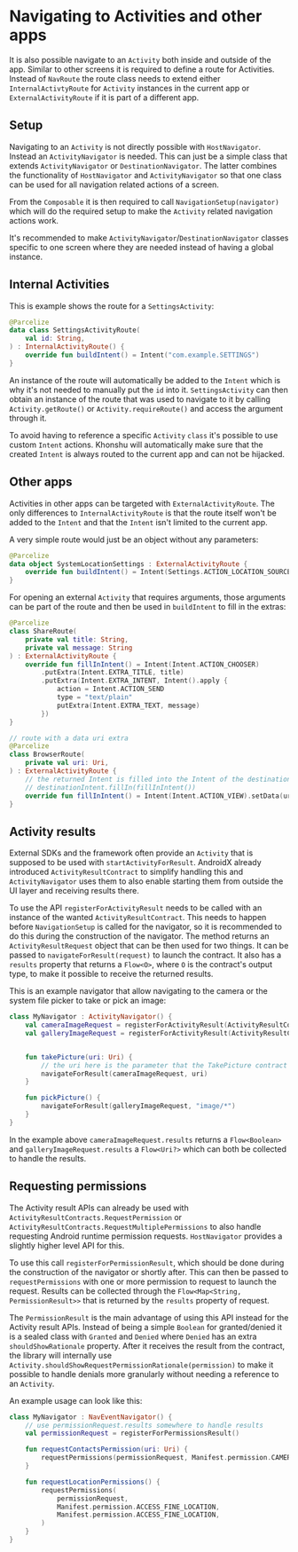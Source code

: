 # Navigating to Activities and other apps

It is also possible navigate to an `Activity` both inside and outside of the app. Similar to other
screens it is required to define a route for Activities. Instead of `NavRoute`
the route class needs to extend either `InternalActivtyRoute` for `Activity` instances in the
current app or `ExternalActivityRoute` if it is part of a different app.

## Setup

Navigating to an `Activity` is not directly possible with `HostNavigator`. Instead an
`ActivityNavigator` is needed. This can just be a simple class that extends `ActivityNavigator`
or `DestinationNavigator`. The latter combines the functionality of `HostNavigator` and
`ActivityNavigator` so that one class can be used for all navigation related actions of a
screen.

From the `Composable` it is then required to call `NavigationSetup(navigator)` which
will do the required setup to make the `Activity` related navigation actions work.

It's recommended to make `ActivityNavigator`/`DestinationNavigator` classes specific to
one screen where they are needed instead of having a global instance.

## Internal Activities

This is example shows the route for a `SettingsActivity`:
```kotlin
@Parcelize
data class SettingsActivityRoute(
    val id: String,
) : InternalActivityRoute() {
    override fun buildIntent() = Intent("com.example.SETTINGS")
}
```

An instance of the route will automatically be added to the `Intent` which is why it's not needed to
manually put the `id` into it. `SettingsActivity` can then obtain an instance of the route that was used
to navigate to it by calling `Activity.getRoute()` or `Activity.requireRoute()` and access the
argument through it.

To avoid having to reference a specific `Activity` `class` it's possible to use custom `Intent` actions.
Khonshu will automatically make sure that the created `Intent` is always routed to the current app
and can not be hijacked.

## Other apps

Activities in other apps can be targeted with `ExternalActivityRoute`. The only differences
to `InternalActivityRoute` is that the route itself won't be added to the `Intent` and that
the `Intent` isn't limited to the current app.

A very simple route would just be an object without any parameters:

```kotlin
@Parcelize
data object SystemLocationSettings : ExternalActivityRoute {
    override fun buildIntent() = Intent(Settings.ACTION_LOCATION_SOURCE_SETTINGS)
}
```

For opening an external `Activity` that requires arguments, those arguments can be
part of the route and then be used in `buildIntent` to fill in the extras:

```kotlin
@Parcelize
class ShareRoute(
    private val title: String,
    private val message: String
) : ExternalActivityRoute {
    override fun fillInIntent() = Intent(Intent.ACTION_CHOOSER)
        .putExtra(Intent.EXTRA_TITLE, title)
        .putExtra(Intent.EXTRA_INTENT, Intent().apply {
            action = Intent.ACTION_SEND
            type = "text/plain"
            putExtra(Intent.EXTRA_TEXT, message)
        })
}

// route with a data uri extra
@Parcelize
class BrowserRoute(
    private val uri: Uri,
) : ExternalActivityRoute {
    // the returned Intent is filled into the Intent of the destination by calling
    // destinationIntent.fillIn(fillInIntent())
    override fun fillInIntent() = Intent(Intent.ACTION_VIEW).setData(uri)
}
```

## Activity results

External SDKs and the framework often provide an `Activity` that is supposed to be used with
`startActivityForResult`. AndroidX already introduced `ActivityResultContract` to simplify handling
this and `ActivityNavigator` uses them to also enable starting them from outside the UI layer
and receiving results there.

To use the API `registerForActivityResult` needs to be called with an instance of the wanted
`ActivityResultContract`. This needs to happen before `NavigationSetup` is called for the navigator,
so it is recommended to do this during the construction of the navigator. The method returns an
`ActivityResultRequest` object that can be then used for two things. It can be passed to
`navigateForResult(request)` to launch the contract. It also has a `results` property that returns
a `Flow<O>`, where `O` is the contract's output type, to make it
possible to receive the returned results.

This is an example navigator that allow navigating to the camera or the system file picker to
take or pick an image:
```kotlin
class MyNavigator : ActivityNavigator() {
    val cameraImageRequest = registerForActivityResult(ActivityResultContracts.TakePicture())
    val galleryImageRequest = registerForActivityResult(ActivityResultContracts.GetContent())


    fun takePicture(uri: Uri) {
        // the uri here is the parameter that the TakePicture contract expects
        navigateForResult(cameraImageRequest, uri)
    }

    fun pickPicture() {
        navigateForResult(galleryImageRequest, "image/*")
    }
}
```

In the example above `cameraImageRequest.results` returns a `Flow<Boolean>` and
`galleryImageRequest.results` a `Flow<Uri?>` which can both be collected to handle the results.

## Requesting permissions

The Activity result APIs can already be used with `ActivityResultContracts.RequestPermission` or
`ActivityResultContracts.RequestMultiplePermissions` to also handle requesting Android runtime
permission requests. `HostNavigator` provides a slightly higher level API for this.

To use this call `registerForPermissionResult`, which should be done during the construction
of the navigator or shortly after. This can then be passed to `requestPermissions` with one or
more permission to request to launch the request. Results can be collected through the
`Flow<Map<String, PermissionResult>>` that is returned by the `results` property of request.

The `PermissionResult` is the main advantage of using this API instead for the Activity result APIs.
Instead of being a simple `Boolean` for granted/denied it is a sealed class with `Granted` and
`Denied` where `Denied` has an extra `shouldShowRationale` property. After it receives the result
from the contract, the library will internally use `Activity.shouldShowRequestPermissionRationale(permission)`
to make it possible to handle denials more granularly without needing a reference to an `Activity`.

An example usage can look like this:
```kotlin
class MyNavigator : NavEventNavigator() {
    // use permissionRequest.results somewhere to handle results
    val permissionRequest = registerForPermissionsResult()

    fun requestContactsPermission(uri: Uri) {
        requestPermissions(permissionRequest, Manifest.permission.CAMERA)
    }

    fun requestLocationPermissions() {
        requestPermissions(
            permissionRequest,
            Manifest.permission.ACCESS_FINE_LOCATION,
            Manifest.permission.ACCESS_FINE_LOCATION,
        )
    }
}
```
